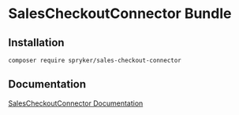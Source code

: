 # SalesCheckoutConnector Bundle

## Installation

```
composer require spryker/sales-checkout-connector
```

## Documentation

[SalesCheckoutConnector Documentation](https://spryker.github.io/sales-checkout-connector/index.html)




